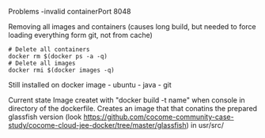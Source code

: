 Problems 
	-invalid containerPort 8048


Removing all images and containers (causes long build, but needed to force loading everything form git, not from cache)

	# Delete all containers
	docker rm $(docker ps -a -q)
	# Delete all images
	docker rmi $(docker images -q)


Still installed on docker image
	- ubuntu
	- java
	- git


Current state
Image createt with "docker build -t name" when console in directory of the dockerfile. Creates an image that that conatins the prepared glassfish version (look https://github.com/cocome-community-case-study/cocome-cloud-jee-docker/tree/master/glassfish) in usr/src/ 



